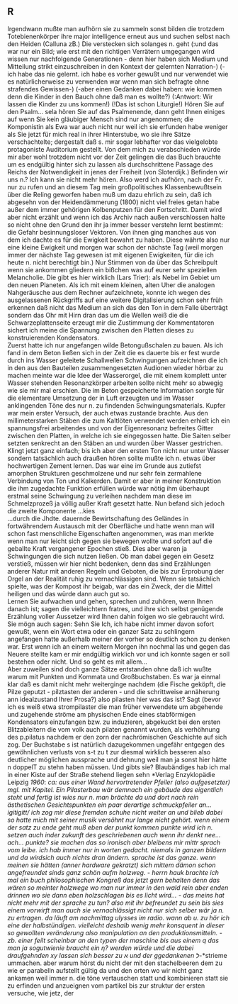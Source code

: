 ## R
Irgendwann mußte man aufhörn sie zu sammeln sonst bilden die trotzdem Totebienenkörper ihre major intelligence erneut aus und suchen selbst nach den Heiden (Calluna zB.) Die verstecken sich solanges n. geht (:und das war nur ein Bild; wie erst mit den richtigen Verrätern umgegangen wird wissen nur nachfolgende Generationen - denn hier haben sich Medium und Mitteilung strikt einzuschreiben in den Kontext der gelernten Narration-) (-ich habe das nie gelernt. ich habe es vorher gewußt und nur verwendet wie es natürlicherweise zu verwenden war wenn man sich befragte ohne strafendes Gewissen-) (-aber einen Gedanken dabei haben: wie kommen denn die Kinder in den Bauch ohne daß man es wollte?) (:Antwort: Wir lassen die Kinder zu uns kommen!) (!Das ist schon Liturgie!) Hören Sie auf den Psalm... sela hören Sie auf das Psalmenende, dann geht Ihnen einiges auf wenn Sie kein gläubiger Mensch sind nur angenommen; die Komponistin als Ewa war auch nicht nur weil ich sie erfunden habe weniger als Sie jetzt für mich real in ihrer Hinterstube, wo sie ihre Sätze verschachtelte; dergestalt daß s. mir sogar lebhafter vor das vielgelobte protagoniste Auditorium gestellt. Von dem mich zu verabschieden würde mir aber wohl trotzdem nicht vor der Zeit gelingen die das Buch brauchte um es endgültig hinter sich zu lassen als durchschrittene Passage des Reichs der Notwendigkeit in jenes der Freiheit (von Sloterdijk.) Befinden wir uns n.? Ich kann sie nicht mehr hören. Also werd ich aufhörn, nach der Fr. nur zu rufen und an diesem Tag mein großpolitisches Klassenbewußtsein über die Reling geworfen haben muß um dazu ehrlich zu sein, daß ich abgesehn von der Heidendämmerung (1800) nicht viel freies getan habe außer dem immer gehörigen Kolbenputzen für den Fortschritt. Damit wird aber nicht erzählt und wenn ich das Archiv nach außen verschlossen halte so nicht ohne den Grund den ihr ja immer besser verstehn lernt bestimmt: die Gefahr besinnungsloser Vektoren. Von ihnen ging manches aus von dem ich dachte es für die Ewigkeit bewahrt zu haben. Diese währte also nur eine kleine Ewigkeit und morgen war schon der nächste Tag (weil morgen immer der nächste Tag gewesen ist mit eigenen Ewigkeiten, für die ich heute n. nicht berechtigt bin.) Nur Stimmen von da über das Schreibpult wenn sie ankommen gliedern ein bißchen was auf eurer sehr speziellen Melancholie. Die gibt es hier wirklich (Lars Trier): als Nebel im Gebiet um den neuen Planeten. Als ich mit einem kleinen, alten Uher die analogen Nahgeräusche aus dem Rechner aufzeichnete, konnte ich wegen des ausgelassenen Rückgriffs auf eine weitere Digitalisierung schon sehr früh erkennen daß nicht das Medium an sich das den Ton in dem Falle überträgt sondern das Ohr mit Hirn dran das um die Wellen weiß die die Schwarzeplattenseite erzeugt mir die Zustimmung der Kommentatoren sichert ich meine die Spannung zwischen den Platten dieses zu konstruierenden Kondensators.   
 Zuerst hatte ich nur angefangen wilde Betongußschalen zu bauen. Als ich fand in dem Beton ließen sich in der Zeit die es dauerte bis er fest wurde durch ins Wasser geleitete Schallwellen Schwingungen aufzeichnen die ich in den aus den Bauteilen zusammengesetzten Audionen wieder hörbar zu machen meinte war die Idee der Wasserorgel, die mit einem komplett unter Wasser stehenden Resonanzkörper arbeiten sollte nicht mehr so abwegig wie sie mir mal erschien. Die im Beton gespeicherte Information sorgte für die elementare Umsetzung der in Luft erzeugten und im Wasser anklingenden Töne des nur n. zu findenden Schwingungsmaterials. Kupfer war mein erster Versuch, der auch etwas zustande brachte. Aus den millimeterstarken Stäben die zum Kaltlöten verwendet werden erhielt ich ein spannungsfrei arbeitendes und von der Eigenresonanz befreites Gitter zwischen den Platten, in welche ich sie eingegossen hatte. Die Saiten selber setzten senkrecht an den Stäben an und wurden über Wasser gestrichen. Klingt jetzt ganz einfach; bis ich aber den ersten Ton nicht nur unter Wasser sondern tatsächlich auch draußen hören sollte mußte ich n. etwas über hochwertigen Zement lernen. Das war eine im Grunde aus zutiefst amorphen Strukturen geschmolzene und nur sehr fein zermahlene Verbindung von Ton und Kalkerden. Damit er aber in meiner Konstruktion die ihm zugedachte Funktion erfüllen würde war nötig ihm überhaupt erstmal seine Schwingung zu verleihen nachdem man diese im Schmelzprozeß ja völlig außer Kraft gesetzt hatte. Nun befand sich jedoch die zweite Komponente ...kies    
...durch die Jhdte. dauernde Bewirtschaftung des Geländes in fortwährendem Austausch mit der Oberfläche und hatte wenn man will schon fast menschliche Eigenschaften angenommen, was man merkte wenn man nur leicht sich gegen sie bewegen wollte und sofort auf die geballte Kraft vergangener Epochen stieß. Dies aber waren ja Schwingungen die sich nutzen ließen. Ob man dabei gegen ein Gesetz verstieß, müssen wir hier nicht bedenken, denn das sind Erzählungen anderer Natur mit anderen Regeln und Geboten, die bis zur Erprobung der Orgel an der Realität ruhig zu vernachlässigen sind. Wenn sie tatsächlich spielte, was der Kompost ihr beigab, war das ein Zweck, der die Mittel heiligen und das würde dann auch gut so.    
 Lernen Sie aufwachen und gehen, sprechen und zuhören, wenn Ihnen danach ist; sagen die vielleichtern fratres, und ihre sich selbst genügende Erzählung voller Aussetzer wird Ihnen dahin folgen wo sie gebraucht wird. Sie mögn auch sagen: Sehn Sie Ich, ich habe nicht immer davon sofort gewußt, wenn ein Wort etwa oder ein ganzer Satz zu schlingern angefangen hatte außerhalb meiner der vorher so deutlich schon zu denken war. Erst wenn ich an einem weitern Morgen ihn nochmal las und gegen das Neuere stellte kam er mir endgültig wirklich vor und ich konnte sagen er soll bestehen oder nicht. Und so geht es mit allem...   
Aber zuweilen sind doch ganze Sätze entstanden ohne daß ich wußte warum mit Punkten und Kommata und Großbuchstaben. Es war ja einmal klar daß es damit nicht mehr weiterginge nachdem (die Fische geköpft, die Pilze geputzt - pilztasten der anderen - und die schrittweise annäherung ann idealzustand Ihrer Prosa?) also pilasten hier was das ist? Sagt (bevor ich es weiß etwa strompilaster die man früher verwendete um abgehende und zugehende ströme am physischen Ende eines stabförmigen Kondensators einzufangen bzw. zu induzieren, abgekuckt bei den ersten Blitzableitern die vom volk auch pilaten genannt wurden, als verhöhnung des p.pilatus nachdem er den zorn der nachrömischen Geschichte auf sich zog. Der Buchstabe s ist natürlich dazugekommen ungefähr entgegen des gewöhnlichen verlusts von s-t zu t zur diesmal wirklich besseren also deutlicher möglichen aussprache und dehnung weil man ja sonst hier hätte n doppelT zu stehn haben müssen. Und gibts sie? Blaubändiges hab ich mal in einer Kiste auf der Straße stehend liegen sehn *Verlag Enzyklopädie Leipzig *1960*: *ca: aus einer Wand hervortretender Pfeiler (also aufgesetzter) mgl. mit Kapitel. Ein *Pilasterbau* wär demnach ein gebäude das eigentlich steht und fertig ist wies nur n. man brächte da und dort nach rein ästhetischen Gesichtspunkten ein paar derartige *schmuckpfeiler *an... igitigitt/ ich zog mir diese fremden schuhe nicht weiter an und blieb dabei so hatte mich mit seiner musik versöhnt nur lange nicht gehört. wenn einem der satz zu ende geht muß eben der punkt kommen punkte wird ich n. setzen auch inder zukunft des geschriebenen auch wenn ihr denkt nee... ach... punkte? sie machen das so ironisch aber bleibens mir mittr sprach vom leibe. ich hab immer nur in worten gedacht. niemals in ganzen bildern und da wirdsich auch nichts dran ändern. sprache ist das ganze. wenn meinen sie hätten (anner hardware gekratzt) sich mittem dämon schon angefreundet sinds ganz schön aufm holzweg. - herrn hauk brachte ich mal ein buch philosophischen Kongreß das jetzt gern behalten denn das wären so meinter holzwege wo man nur immer in den wald rein aber enden drinnen wo sie dann eben holzschlagen bis es licht wird... - das meins hat nicht mehr mit der sprache zu tun? also mit ihr befreundet zu sein bis sies einem vorwirft man auch sie vernachlässigt nicht nur sich selber wär ja n. zu ertragen. da läuft am nachmittag ulysses im radio. wann ab u. zu hör ich eine der halbstündigen. vielleicht deshalb wenig mehr konsquent in dieser so gewollten veränderung also manipulation an den produktionsmitteln. - zb. einer feilt scheinbar an den typen der maschine bis aus einem q das man ja sogutwienie braucht ein η*?* werden würde und die dabei draufgehnden xy lassen sich besser zu א und der ggedankenen ל*-*strieme ummachen. aber warum hörst du nicht der mit den stachelbeeren dem zu wie er parabelln aufstellt gültig da und den orten wo wir nicht ganz ankamen weil immer n. die töne vertauschen statt und kombinieren statt sie zu erfinden und anzueignen vom partikel bis zur struktur der ersten versuche, wie jetz, der   
